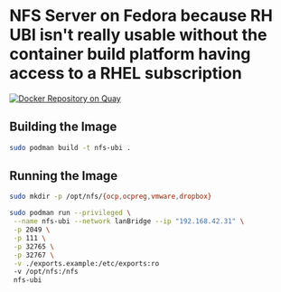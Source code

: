 # NFS Server on Fedora because RH UBI isn't really usable without the container build platform having access to a RHEL subscription

[![Docker Repository on Quay](https://quay.io/repository/kenmoini/nfs-ubi/status "Docker Repository on Quay")](https://quay.io/repository/kenmoini/nfs-ubi)

## Building the Image

```bash
sudo podman build -t nfs-ubi .
```

## Running the Image

```bash
sudo mkdir -p /opt/nfs/{ocp,ocpreg,vmware,dropbox}

sudo podman run --privileged \
 --name nfs-ubi --network lanBridge --ip "192.168.42.31" \
 -p 2049 \
 -p 111 \
 -p 32765 \
 -p 32767 \
 -v ./exports.example:/etc/exports:ro
 -v /opt/nfs:/nfs
 nfs-ubi
```
